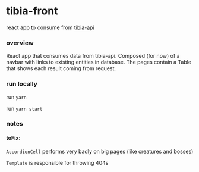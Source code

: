 # tibia-front
react app to consume from [tibia-api](https://github.com/rafaellvs/tibia-api)



### overview
React app that consumes data from tibia-api. Composed (for now) of a navbar with links to existing entities in database. The pages contain a Table that shows each result coming from request.

### run locally
run `yarn`

run `yarn start`

### notes


#### toFix:
`AccordionCell` performs very badly on big pages (like creatures and bosses)

`Template` is responsible for throwing 404s
